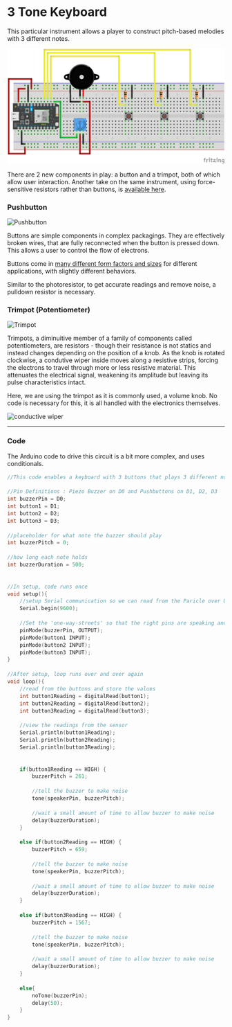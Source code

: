 # 3 Tone Keyboard

This particular instrument allows a player to construct pitch-based melodies with 3 different notes.

![keyboard](keyboard.png)

There are 2 new components in play: a button and a trimpot, both of which allow user interaction. Another take on the same instrument, using force-sensitive resistors rather than buttons, is [available here](https://www.arduino.cc/en/Tutorial/toneKeyboard).

### Pushbutton

![Pushbutton](https://cdn.sparkfun.com//assets/parts/9/0/00097-03-L.jpg)

Buttons are simple components in complex packagings. They are effectively broken wires, that are fully reconnected when the button is pressed down. This allows a user to control the flow of electrons.

Buttons come in [many different form factors and sizes](https://www.sparkfun.com/search/results?term=button) for different applications, with slightly different behaviors.

Similar to the photoresistor, to get accurate readings and remove noise, a pulldown resistor is necessary.

### Trimpot (Potentiometer)

![Trimpot](https://cdn.sparkfun.com//assets/parts/3/8/2/3/09806-01.jpg)

Trimpots, a diminuitive member of a family of components called potentiometers, are resistors - though their resistance is not statics and instead changes depending on the position of a knob. As the knob is rotated clockwise, a condutive wiper inside moves along a resistive strips, forcing the electrons to travel through more or less resistive material. This attenuates the electrical signal, weakening its amplitude but leaving its pulse characteristics intact.

Here, we are using the trimpot as it is commonly used, a volume knob. No code is necessary for this, it is all handled with the electronics themselves.

![conductive wiper](https://i.stack.imgur.com/XXQEm.gif)

-----

### Code
The Arduino code to drive this circuit is a bit more complex, and uses conditionals.

```c
//This code enables a keyboard with 3 buttons that plays 3 different notes.

//Pin Definitions : Piezo Buzzer on D0 and Pushbuttons on D1, D2, D3
int buzzerPin = D0;
int button1 = D1;
int button2 = D2;
int button3 = D3;

//placeholder for what note the buzzer should play
int buzzerPitch = 0;

//how long each note holds
int buzzerDuration = 500;

 
//In setup, code runs once
void setup(){
    //setup Serial communication so we can read from the Paricle over USB
    Serial.begin(9600);
	
	//Set the 'one-way-streets' so that the right pins are speaking and listening
	pinMode(buzzerPin, OUTPUT);
	pinMode(button1 INPUT);
	pinMode(button2 INPUT);
	pinMode(button3 INPUT);
}

//After setup, loop runs over and over again 
void loop(){
 	//read from the buttons and store the values
	int button1Reading = digitalRead(button1);
	int button2Reading = digitalRead(button2);
	int button3Reading = digitalRead(button3);
 
 	//view the readings from the sensor
 	Serial.println(button1Reading);
 	Serial.println(button2Reading);
 	Serial.println(button3Reading);

		
	if(button1Reading == HIGH) {
		buzzerPitch = 261;
		
		//tell the buzzer to make noise
 		tone(speakerPin, buzzerPitch);
 	
 		//wait a small amount of time to allow buzzer to make noise
 		delay(buzzerDuration);
 	}

 	else if(button2Reading == HIGH) {
		buzzerPitch = 659;
		
		//tell the buzzer to make noise
 		tone(speakerPin, buzzerPitch);
 	
 		//wait a small amount of time to allow buzzer to make noise
 		delay(buzzerDuration);
 	}

 	else if(button3Reading == HIGH) {
		buzzerPitch = 1567;
		
		//tell the buzzer to make noise
 		tone(speakerPin, buzzerPitch);
 	
 		//wait a small amount of time to allow buzzer to make noise
 		delay(buzzerDuration);
 	}

 	else{
 		noTone(buzzerPin);
 		delay(50);
 	}
}
```